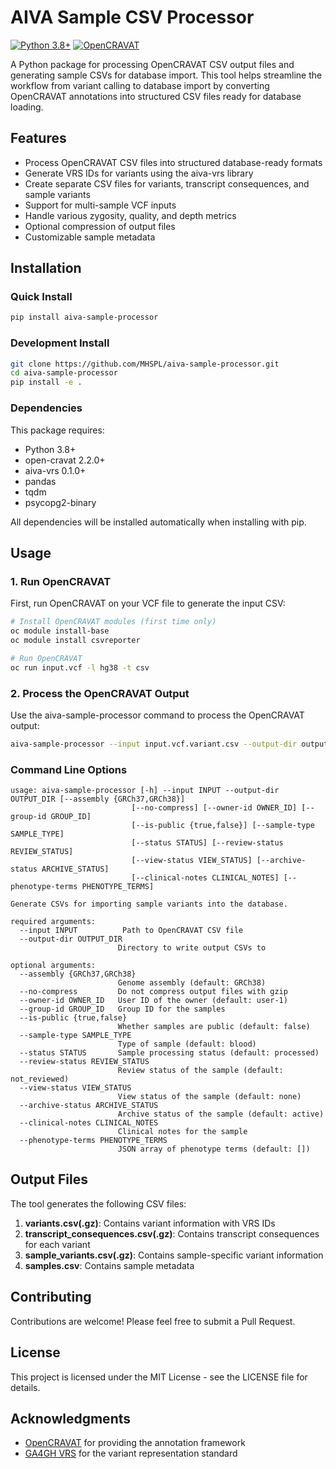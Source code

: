 # AIVA Sample CSV Processor

[![Python 3.8+](https://img.shields.io/badge/python-3.8+-blue.svg)](https://www.python.org/downloads/)
[![OpenCRAVAT](https://img.shields.io/badge/OpenCRAVAT-2.2.0+-green.svg)](https://github.com/KarchinLab/open-cravat)

A Python package for processing OpenCRAVAT CSV output files and generating sample CSVs for database import. This tool helps streamline the workflow from variant calling to database import by converting OpenCRAVAT annotations into structured CSV files ready for database loading.

## Features

- Process OpenCRAVAT CSV files into structured database-ready formats
- Generate VRS IDs for variants using the aiva-vrs library
- Create separate CSV files for variants, transcript consequences, and sample variants
- Support for multi-sample VCF inputs
- Handle various zygosity, quality, and depth metrics
- Optional compression of output files
- Customizable sample metadata

## Installation

### Quick Install

```bash
pip install aiva-sample-processor
```

### Development Install

```bash
git clone https://github.com/MHSPL/aiva-sample-processor.git
cd aiva-sample-processor
pip install -e .
```

### Dependencies

This package requires:

- Python 3.8+
- open-cravat 2.2.0+
- aiva-vrs 0.1.0+
- pandas
- tqdm
- psycopg2-binary

All dependencies will be installed automatically when installing with pip.

## Usage

### 1. Run OpenCRAVAT

First, run OpenCRAVAT on your VCF file to generate the input CSV:

```bash
# Install OpenCRAVAT modules (first time only)
oc module install-base
oc module install csvreporter

# Run OpenCRAVAT
oc run input.vcf -l hg38 -t csv 
```

### 2. Process the OpenCRAVAT Output

Use the aiva-sample-processor command to process the OpenCRAVAT output:

```bash
aiva-sample-processor --input input.vcf.variant.csv --output-dir output_csvs
```

### Command Line Options

```
usage: aiva-sample-processor [-h] --input INPUT --output-dir OUTPUT_DIR [--assembly {GRCh37,GRCh38}]
                           [--no-compress] [--owner-id OWNER_ID] [--group-id GROUP_ID]
                           [--is-public {true,false}] [--sample-type SAMPLE_TYPE]
                           [--status STATUS] [--review-status REVIEW_STATUS]
                           [--view-status VIEW_STATUS] [--archive-status ARCHIVE_STATUS]
                           [--clinical-notes CLINICAL_NOTES] [--phenotype-terms PHENOTYPE_TERMS]

Generate CSVs for importing sample variants into the database.

required arguments:
  --input INPUT          Path to OpenCRAVAT CSV file
  --output-dir OUTPUT_DIR
                        Directory to write output CSVs to

optional arguments:
  --assembly {GRCh37,GRCh38}
                        Genome assembly (default: GRCh38)
  --no-compress         Do not compress output files with gzip
  --owner-id OWNER_ID   User ID of the owner (default: user-1)
  --group-id GROUP_ID   Group ID for the samples
  --is-public {true,false}
                        Whether samples are public (default: false)
  --sample-type SAMPLE_TYPE
                        Type of sample (default: blood)
  --status STATUS       Sample processing status (default: processed)
  --review-status REVIEW_STATUS
                        Review status of the sample (default: not_reviewed)
  --view-status VIEW_STATUS
                        View status of the sample (default: none)
  --archive-status ARCHIVE_STATUS
                        Archive status of the sample (default: active)
  --clinical-notes CLINICAL_NOTES
                        Clinical notes for the sample
  --phenotype-terms PHENOTYPE_TERMS
                        JSON array of phenotype terms (default: [])
```

## Output Files

The tool generates the following CSV files:

1. **variants.csv(.gz)**: Contains variant information with VRS IDs
2. **transcript_consequences.csv(.gz)**: Contains transcript consequences for each variant
3. **sample_variants.csv(.gz)**: Contains sample-specific variant information
4. **samples.csv**: Contains sample metadata

## Contributing

Contributions are welcome! Please feel free to submit a Pull Request.

## License

This project is licensed under the MIT License - see the LICENSE file for details.

## Acknowledgments

- [OpenCRAVAT](https://github.com/KarchinLab/open-cravat) for providing the annotation framework
- [GA4GH VRS](https://vrs.ga4gh.org/) for the variant representation standard
